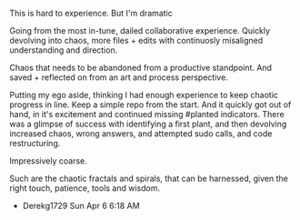 This is hard to experience. But I'm dramatic

Going from the most in-tune, dailed collaborative experience. Quickly devolving into chaos, more files + edits with continuosly misaligned understanding and direction.

Chaos that needs to be abandoned from a productive standpoint. And saved + reflected on from an art and process perspective.

Putting my ego aside, thinking I had enough experience to keep chaotic progress in line. Keep a simple repo from the start. And it quickly got out of hand, in it's excitement and continued missing #planted indicators. There was a glimpse of success with identifying a first plant, and then devolving increased chaos, wrong answers, and attempted sudo calls, and code restructuring.

Impressively coarse.

Such are the chaotic fractals and spirals, that can be harnessed, given the right touch, patience, tools and wisdom.

- Derekg1729 Sun Apr 6 6:18 AM